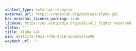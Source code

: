```yaml
---
content_type: external-resource
external_url: https://radiolab.org/podcast/alpha-gal
has_external_license_warning: true
license: https://en.wikipedia.org/wiki/All_rights_reserved
status: ''
title: Alpha Gal
uid: de1f217e-f9c3-4f9b-8418-ac59c51fee95
wayback_url: ''
---
```

